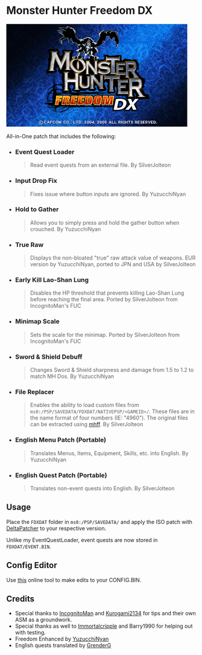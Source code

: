# Monster Hunter Freedom DX

<img src="/assets/FreedomDXTitle.png" width="480px"/>

All-in-One patch that includes the following:
  - ### Event Quest Loader
    > Read event quests from an external file. By SilverJolteon
  - ### Input Drop Fix
    > Fixes issue where button inputs are ignored. By YuzucchiNyan
  - ### Hold to Gather
    > Allows you to simply press and hold the gather button when crouched. By YuzucchiNyan
  - ### True Raw
    > Displays the non-bloated "true" raw attack value of weapons. EUR version by YuzucchiNyan, ported to JPN and USA by SilverJolteon
  - ### Early Kill Lao-Shan Lung
    > Disables the HP threshold that prevents killing Lao-Shan Lung before reaching the final area. Ported by SilverJolteon from IncognitoMan's FUC
  - ### Minimap Scale
    > Sets the scale for the minimap. Ported by SilverJolteon from IncognitoMan's FUC
  - ### Sword & Shield Debuff
    > Changes Sword & Shield sharpness and damage from 1.5 to 1.2 to match MH Dos. By YuzucchiNyan
  - ### File Replacer
    > Enables the ability to load custom files from `ms0:/PSP/SAVEDATA/FDXDAT/NATIVEPSP/<GAMEID>/`. These files are in the name format of four numbers (IE: "4960"). The original files can be extracted using [mhff](https://github.com/svanheulen/mhff/tree/master/psp). By SilverJolteon
  - ### English Menu Patch (Portable)
    > Translates Menus, Items, Equipment, Skills, etc. into English. By YuzucchiNyan
  - ### English Quest Patch (Portable)
    > Translates non-event quests into English. By SilverJolteon

## Usage
Place the `FDXDAT` folder in `ms0:/PSP/SAVEDATA/` and apply the ISO patch with [DeltaPatcher](https://www.romhacking.net/utilities/704/) to your respective version.

Unlike my EventQuestLoader, event quests are now stored in `FDXDAT/EVENT.BIN`.

## Config Editor
Use [this](https://silverjolteon.github.io/FreedomDX/config_editor.html) online tool to make edits to your CONFIG.BIN.

## Credits

- Special thanks to [IncognitoMan](https://github.com/IncognitoMan) and [Kurogami2134](https://github.com/Kurogami2134) for tips and their own ASM as a groundwork.
- Special thanks as well to [Immortalcripple](https://github.com/Immortalcripple) and Barry1990 for helping out with testing.
- Freedom Enhanced by [YuzucchiNyan](https://github.com/GReinoso96)
- English quests translated by [GrenderG](https://github.com/GrenderG)
